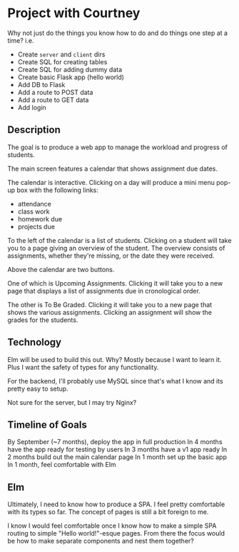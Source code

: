 # Project with Courtney

Why not just do the things you know how to do and do things one step at a time?
i.e.
- Create `server` and `client` dirs
- Create SQL for creating tables
- Create SQL for adding dummy data
- Create basic Flask app (hello world)
- Add DB to Flask
- Add a route to POST data
- Add a route to GET data
- Add login

## Description
The goal is to produce a web app to manage the workload and progress of students.

The main screen features a calendar that shows assignment due dates.

The calendar is interactive.
Clicking on a day will produce a mini menu pop-up box with the following links:
- attendance
- class work
- homework due
- projects due

To the left of the calendar is a list of students.
Clicking on a student will take you to a page giving an overview of the student.
The overview consists of assignments, whether they're missing, or the date they were received.

Above the calendar are two buttons.

One of which is Upcoming Assignments.
Clicking it will take you to a new page that displays a list of assignments due in cronological order.

The other is To Be Graded.
Clicking it will take you to a new page that shows the various assignments.
Clicking an assignment will show the grades for the students.


## Technology
Elm will be used to build this out.
Why? Mostly because I want to learn it.
Plus I want the safety of types for any functionality.

For the backend, I'll probably use MySQL since that's what I know and its pretty easy to setup.

Not sure for the server, but I may try Nginx?


## Timeline of Goals
By September (~7 months), deploy the app in full production
In 4 months have the app ready for testing by users
In 3 months have a v1 app ready
In 2 months build out the main calendar page
In 1 month set up the basic app
In 1 month, feel comfortable with Elm

## Elm
Ultimately, I need to know how to produce a SPA.
I feel pretty comfortable with its types so far.
The concept of pages is still a bit foreign to me.

I know I would feel comfortable once I know how to make a simple SPA routing to simple "Hello world!"-esque pages.
From there the focus would be how to make separate components and nest them together?
